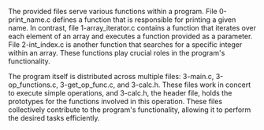The provided files serve various functions within a program. File 0-print_name.c defines a function that is responsible for printing a given name. In contrast, file 1-array_iterator.c contains a function that iterates over each element of an array and executes a function provided as a parameter. File 2-int_index.c is another function that searches for a specific integer within an array. These functions play crucial roles in the program's functionality.

The program itself is distributed across multiple files: 3-main.c, 3-op_functions.c, 3-get_op_func.c, and 3-calc.h. These files work in concert to execute simple operations, and 3-calc.h, the header file, holds the prototypes for the functions involved in this operation. These files collectively contribute to the program's functionality, allowing it to perform the desired tasks efficiently.